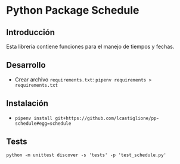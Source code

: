 ﻿# Python Package Schedule

## Introducción

Esta librería contiene funciones para el manejo de tiempos y fechas.

## Desarrollo

- Crear archivo `requirements.txt`: `pipenv requirements > requirements.txt`

## Instalación

- `pipenv install git+https://github.com/lcastiglione/pp-schedule#egg=schedule`


## Tests

`python -m unittest discover -s 'tests' -p 'test_schedule.py'`